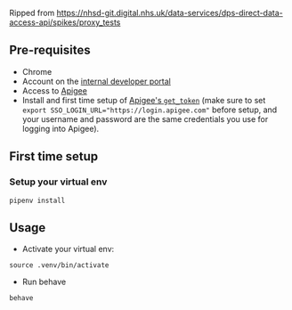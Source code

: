 Ripped from https://nhsd-git.digital.nhs.uk/data-services/dps-direct-data-access-api/spikes/proxy_tests

## Pre-requisites

- Chrome
- Account on the [internal developer portal](https://internal-portal.developer.nhs.uk/)
- Access to [Apigee](https://apigee.com/organizations/nhsd-nonprod/proxies)
- Install and first time setup of [Apigee's `get_token`](https://docs.apigee.com/api-platform/system-administration/using-gettoken) (make sure to set `export SSO_LOGIN_URL="https://login.apigee.com"` before setup, and your username and password are the same credentials you use for logging into Apigee).

## First time setup

### Setup your virtual env

```
pipenv install
```

## Usage

- Activate your virtual env:

```
source .venv/bin/activate
```

- Run behave

```
behave
```
